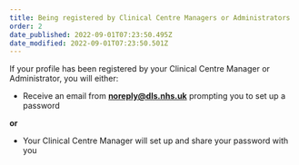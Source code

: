 ```yaml
---
title: Being registered by Clinical Centre Managers or Administrators​
order: 2
date_published: 2022-09-01T07:23:50.495Z
date_modified: 2022-09-01T07:23:50.501Z
---
```

If your profile has been registered by your Clinical Centre Manager or Administrator, you will either:​

- Receive an email from **noreply@dls.nhs.uk** prompting you to set up a password

**or**

- Your Clinical Centre Manager will set up and share your password with you
